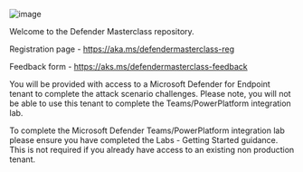 ![image](https://github.com/JamesGrahamMSFT/Privateimages/blob/main/Title.png)

Welcome to the Defender Masterclass repository.

Registration page - https://aka.ms/defendermasterclass-reg

Feedback form - https://aks.ms/defendermasterclass-feedback

You will be provided with access to a Microsoft Defender for Endpoint tenant to complete the attack scenario challenges. Please note, you will not be able to use this tenant to complete the Teams/PowerPlatform integration lab.

To complete the Microsoft Defender Teams/PowerPlatform integration lab please ensure you have completed the Labs - Getting Started guidance. This is not required if you already have access to an existing non production tenant. 



